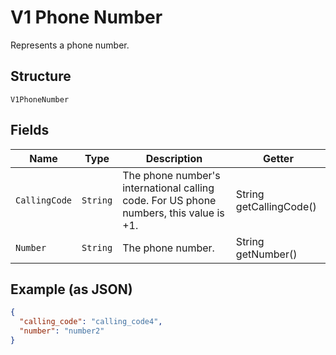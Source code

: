 
# V1 Phone Number

Represents a phone number.

## Structure

`V1PhoneNumber`

## Fields

| Name | Type | Description | Getter |
|  --- | --- | --- | --- |
| `CallingCode` | `String` | The phone number's international calling code. For US phone numbers, this value is +1. | String getCallingCode() |
| `Number` | `String` | The phone number. | String getNumber() |

## Example (as JSON)

```json
{
  "calling_code": "calling_code4",
  "number": "number2"
}
```

